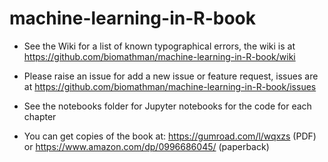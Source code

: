 # machine-learning-in-R-book

 - See the Wiki for a list of known typographical errors, the wiki is at https://github.com/biomathman/machine-learning-in-R-book/wiki
 - Please raise an issue for add a new issue or feature request, issues are at https://github.com/biomathman/machine-learning-in-R-book/issues
 - See the notebooks folder for Jupyter notebooks for the code for each chapter
 
 - You can get copies of the book at: https://gumroad.com/l/wqxzs (PDF) or https://www.amazon.com/dp/0996686045/ (paperback)
